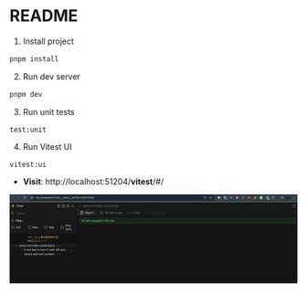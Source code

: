 # README

1. Install project
```bash
pnpm install
```

2. Run dev server
```bash
pnpm dev
```

3. Run unit tests
```pnpm
test:unit
```

4. Run Vitest UI
```pnpm
vitest:ui
```
- **Visit**: http://localhost:51204/__vitest__/#/

![alt text](.docs/images/vitest-ui.png)
